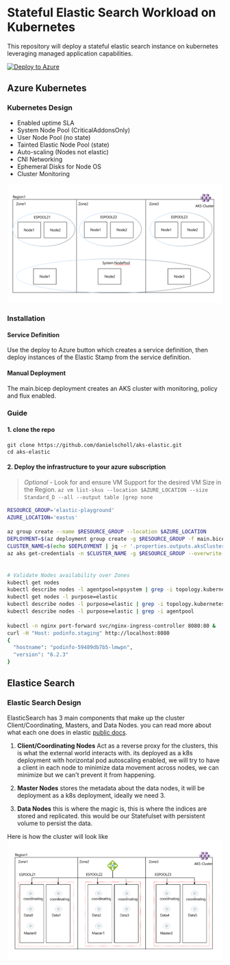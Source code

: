 # Stateful Elastic Search Workload on Kubernetes

This repository will deploy a stateful elastic search instance on kubernetes leveraging managed application capabilities.

[![Deploy to Azure](http://azuredeploy.net/deploybutton.png)](https://portal.azure.com/#create/Microsoft.Template/uri/https%3A%2F%2Fraw.githubusercontent.com%2Fdanielscholl%2Faks-elastic%2Fmain%2Fazuredeploy.json)


## Azure Kubernetes

### Kubernetes Design

- Enabled uptime SLA
- System Node Pool (CriticalAddonsOnly)
- User Node Pool (no state)
- Tainted Elastic Node Pool (state)
- Auto-scaling (Nodes not elastic)
- CNI Networking
- Ephemeral Disks for Node OS
- Cluster Monitoring

![ES AKS Cluster](images/es-aks-cluster.png)


### Installation

#### Service Definition

Use the deploy to Azure button which creates a service definition, then deploy instances of the Elastic Stamp from the service definition.

#### Manual Deployment

The main.bicep deployment creates an AKS cluster with monitoring, policy and flux enabled.

### Guide

#### 1. clone the repo

```
git clone https://github.com/danielscholl/aks-elastic.git
cd aks-elastic
```

#### 2. Deploy the infrastructure to your azure subscription

> _Optional_ - Look for and ensure VM Support for the desired VM Size in the Region.
  `az vm list-skus --location $AZURE_LOCATION --size Standard_D --all --output table |grep none`


```bash
RESOURCE_GROUP='elastic-playground'
AZURE_LOCATION='eastus'

az group create --name $RESOURCE_GROUP --location $AZURE_LOCATION
DEPLOYMENT=$(az deployment group create -g $RESOURCE_GROUP -f main.bicep -o json)
CLUSTER_NAME=$(echo $DEPLOYMENT | jq -r '.properties.outputs.aksClusterName.value')
az aks get-credentials -n $CLUSTER_NAME -g $RESOURCE_GROUP --overwrite-existing


# Validate Nodes availability over Zones
kubectl get nodes
kubectl describe nodes -l agentpool=npsystem | grep -i topology.kubernetes.io/zone
kubectl get nodes -l purpose=elastic
kubectl describe nodes -l purpose=elastic | grep -i topology.kubernetes.io/zone
kubectl describe nodes -l purpose=elastic | grep -i agentpool

kubectl -n nginx port-forward svc/nginx-ingress-controller 8080:80 &
curl -H "Host: podinfo.staging" http://localhost:8080
{
  "hostname": "podinfo-59489db7b5-lmwpn",
  "version": "6.2.3"
}
```

## Elastice Search

### Elastic Search Design

ElasticSearch has 3 main components that make up the cluster Client/Coordinating, Masters, and Data Nodes. you can read more about what each one does in elastic [public docs](https://www.elastic.co/guide/index.html).

1. **Client/Coordinating Nodes** Act as a reverse proxy for the clusters, this is what the external world interacts with. its deployed as a k8s deployment with horizontal pod autoscaling enabled, we will try to have a client in each node to minimize data movement across nodes, we can minimize but we can't prevent it from happening.

2. **Master Nodes** stores the metadata about the data nodes, it will be deployment as a k8s deployment, ideally we need 3.

3. **Data Nodes** this is where the magic is, this is where the indices are stored and replicated. this would be our Statefulset with persistent volume to persist the data.

Here is how the cluster will look like
![ES Cluster](images/es-cluster.png)
